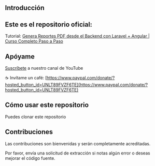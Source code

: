 
## Introducción

## Este es el repositorio oficial:

Tutorial: [Genera Reportes PDF desde el Backend con Laravel + Angular | Curso Completo Paso a Paso](https://youtu.be/Pg8tO6Q-CjY?si=Lkv9LwveaL2HrWkm) 

## Apóyame

[Suscríbete](https://www.youtube.com/@CesarSebastianDev?sub_confirmation=1) a nuestro canal de YouTube

☕ Invítame un café: [https://www.paypal.com/donate/?hosted_button_id=UNLT89FVZF6TE](https://www.paypal.com/donate/?hosted_button_id=UNLT89FVZF6TE)

## Cómo usar este repositorio
Puedes clonar este repositorio

## Contribuciones

Las contribuciones son bienvenidas y serán completamente acreditadas.

Por favor, envía una solicitud de extracción si notas algún error o deseas mejorar el código fuente.
